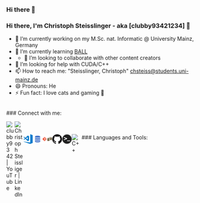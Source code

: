 ### Hi there 👋

<!--
**clubby93421234/clubby93421234** is a ✨ _special_ ✨ repository because its `README.md` (this file) appears on your GitHub profile.
-->

### Hi there, I'm Christoph Steisslinger - aka [clubby93421234] 👋

- 🔭 I’m currently working on my M.Sc. nat. Informatic @ University Mainz, Germany
- 🌱 I’m currently learning [BALL]
- - 👯 I’m looking to collaborate with other content creators
- 🤔 I’m looking for help with CUDA/C++
- 📫 How to reach me: "Steisslinger, Christoph" <chsteiss@students.uni-mainz.de>
- 😄 Pronouns: He
- ⚡ Fun fact: I love cats and gaming 🦖

<br />
### Connect with me:

[<img align="left" alt="clubby93 42 | YouTube" width="22px" src="https://cdn.jsdelivr.net/npm/simple-icons@v3/icons/youtube.svg" />][youtube]
[<img align="left" alt="Christoph Steissliger | LinkedIn" width="22px" src="https://cdn.jsdelivr.net/npm/simple-icons@v3/icons/linkedin.svg" />][linkedin]

<br />
<br />
### Languages and Tools:

<img align="left" alt="Visual Studio Code" width="26px" src="https://raw.githubusercontent.com/github/explore/80688e429a7d4ef2fca1e82350fe8e3517d3494d/topics/visual-studio-code/visual-studio-code.png" />
<img align="left" alt="SQL" width="26px" src="https://raw.githubusercontent.com/github/explore/80688e429a7d4ef2fca1e82350fe8e3517d3494d/topics/sql/sql.png" />
<img align="left" alt="Git" width="26px" src="https://raw.githubusercontent.com/github/explore/80688e429a7d4ef2fca1e82350fe8e3517d3494d/topics/git/git.png" />
<img align="left" alt="GitHub" width="26px" src="https://raw.githubusercontent.com/github/explore/78df643247d429f6cc873026c0622819ad797942/topics/github/github.png" />
<img align="left" alt="Terminal" width="26px" src="https://raw.githubusercontent.com/github/explore/80688e429a7d4ef2fca1e82350fe8e3517d3494d/topics/terminal/terminal.png" />
<img align="left" alt="C++" width="26px" src="https://upload.wikimedia.org/wikipedia/commons/1/18/ISO_C%2B%2B_Logo.svg" />
<br />
<br />

[BALL]: https://ball-project.org/
[youtube]: https://www.youtube.com/channel/UCcV4WKgZYODTVXzwUhr61sA
[linkedin]:  https://www.linkedin.com/in/christoph-steisslinger-4ba139112/
